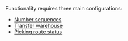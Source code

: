 Functionality requires three main configurations:
- [Number sequences](/Help/Standalone-solutions-\(Suite\)/Investment-management/Item-returns/Setup/Number-sequences)
- [Transfer warehouse](https://dev.azure.com/DynamicsUIM/D365UIM/_wiki/wikis/D365UIM.wiki/135/Transfer-warehouse)
- [Picking route status](https://dev.azure.com/DynamicsUIM/D365UIM/_wiki/wikis/D365UIM.wiki/137/Picking-route-status)